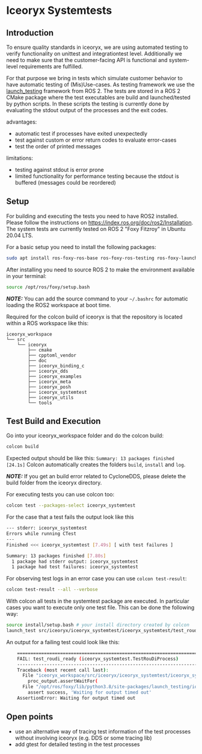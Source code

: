 # Iceoryx Systemtests

## Introduction
To ensure quality standards in iceoryx, we are using automated testing to verify functionality on unittest and integrationtest level.
Additionally we need to make sure that the customer-facing API is functional and system-level requirements are fulfilled.

For that purpose we bring in tests which simulate customer behavior to have automatic testing of (Mis)Use-cases.
As testing framework we use the [launch_testing](https://github.com/ros2/launch/tree/master/launch_testing) framework from ROS 2.
The tests are stored in a ROS 2 CMake package where the test executables are build and launched/tested by python scripts.
In these scripts the testing is currently done by evaluating the stdout output of the processes and the exit codes.

advantages:
- automatic test if processes have exited unexpectedly
- test against custom or error return codes to evaluate error-cases
- test the order of printed messages

limitations:
- testing against stdout is error prone
- limited functionality for performance testing because the stdout is buffered (messages could be reordered)

## Setup
For building and executing the tests you need to have ROS2 installed. Please follow the instructions on https://index.ros.org/doc/ros2/Installation.
The system tests are currently tested on ROS 2 "Foxy Fitzroy" in Ubuntu 20.04 LTS.

For a basic setup you need to install the following packages:
```bash
sudo apt install ros-foxy-ros-base ros-foxy-ros-testing ros-foxy-launch-testing ros-foxy-ament-cmake python3-colcon-common-extensions
```

After installing you need to source ROS 2 to make the environment available in your terminal:
```bash
source /opt/ros/foxy/setup.bash
```

**_NOTE:_** You can add the source command to your `~/.bashrc` for automatic loading the ROS2 workspace at boot time.

Required for the colcon build of iceoryx is that the repository is located within a ROS workspace like this:
```
iceoryx_workspace
└── src
    └── iceoryx
        ├── cmake
        ├── cpptoml_vendor
        ├── doc
        ├── iceoryx_binding_c
        ├── iceoryx_dds
        ├── iceoryx_examples
        ├── iceoryx_meta
        ├── iceoryx_posh
        ├── iceoryx_systemtest
        ├── iceoryx_utils
        └── tools
```

## Test Build and Execution

Go into your iceoryx_workspace folder and do the colcon build:
```bash
colcon build
```
Expected output should be like this: `Summary: 13 packages finished [24.1s]`
Colcon automatically creates the folders `build`, `install` and `log`.

**_NOTE:_** If you get an build error related to CycloneDDS, please delete the build folder from the iceoryx directory.

For executing tests you can use colcon too:
```bash
colcon test --packages-select iceoryx_systemtest
```
For the case that a test fails the output look like this
```bash
--- stderr: iceoryx_systemtest                     
Errors while running CTest
---
Finished <<< iceoryx_systemtest [7.49s] [ with test failures ]

Summary: 13 packages finished [7.80s]
  1 package had stderr output: iceoryx_systemtest
  1 package had test failures: iceoryx_systemtest
```

For observing test logs in an error case you can use `colcon test-result`:
```bash
colcon test-result --all --verbose
```

With colcon all tests in the systemtest package are executed. In particular cases you want to execute only
one test file. This can be done the following way:
```bash
source install/setup.bash # your install directory created by colcon
launch_test src/iceoryx/iceoryx_systemtest/iceoryx_systemtest/test_roudi_startup_shutdown.py 
```

An output for a failing test could look like this:
```bash
    ======================================================================
    FAIL: test_roudi_ready (iceoryx_systemtest.TestRouDiProcess)
    ----------------------------------------------------------------------
    Traceback (most recent call last):
      File "iceoryx_workspace/src/iceoryx/iceoryx_systemtest/iceoryx_systemtest/test_roudi_startup_shutdown.py", line 52, in test_roudi_ready
        proc_output.assertWaitFor(
      File "/opt/ros/foxy/lib/python3.8/site-packages/launch_testing/io_handler.py", line 146, in assertWaitFor
        assert success, 'Waiting for output timed out'
    AssertionError: Waiting for output timed out
```

## Open points
- use an alternative way of tracing test information of the test processes without involving iceoryx (e.g. DDS or some tracing lib)
- add gtest for detailed testing in the test processes
